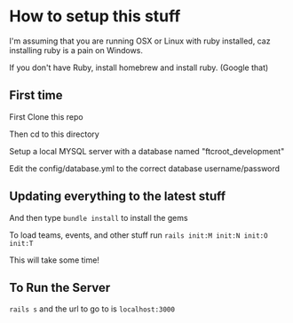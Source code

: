 # How to setup this stuff

I'm assuming that you are running OSX or Linux with ruby installed, caz installing ruby is a pain on Windows.

If you don't have Ruby, install homebrew and install ruby. (Google that)



## First time

First Clone this repo

Then cd to this directory

Setup a local MYSQL server with a database named "ftcroot_development"

Edit the config/database.yml to the correct database username/password


## Updating everything to the latest stuff

And then type ```bundle install``` to install the gems

To load teams, events, and other stuff run ```rails init:M init:N init:O init:T```

This will take some time!



## To Run the Server

``` rails s ``` and the url to go to is ``` localhost:3000 ```
